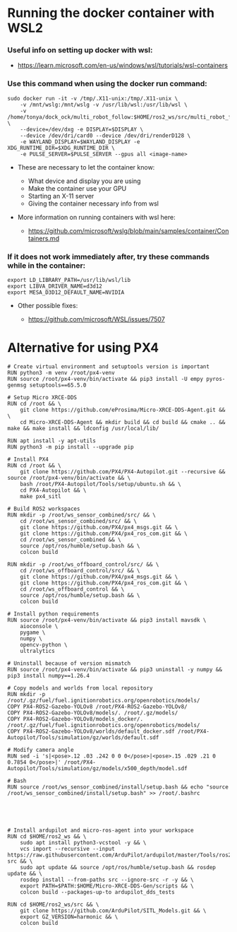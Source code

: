 # Running the docker container with WSL2

### Useful info on setting up docker with wsl:
- https://learn.microsoft.com/en-us/windows/wsl/tutorials/wsl-containers

### Use this command when using the docker run command:
```
sudo docker run -it -v /tmp/.X11-unix:/tmp/.X11-unix \
    -v /mnt/wslg:/mnt/wslg -v /usr/lib/wsl:/usr/lib/wsl \
    -v /home/tonya/dock_ock/multi_robot_follow:$HOME/ros2_ws/src/multi_robot_follow \
    --device=/dev/dxg -e DISPLAY=$DISPLAY \
    --device /dev/dri/card0 --device /dev/dri/renderD128 \
    -e WAYLAND_DISPLAY=$WAYLAND_DISPLAY -e XDG_RUNTIME_DIR=$XDG_RUNTIME_DIR \
    -e PULSE_SERVER=$PULSE_SERVER --gpus all <image-name>
```
- These are necessary to let the container know:
    - What device and display you are using
    - Make the container use your GPU
    - Starting an X-11 server
    - Giving the container necessary info from wsl

- More information on running containers with wsl here:
    - https://github.com/microsoft/wslg/blob/main/samples/container/Containers.md

### If it does not work immediately after, try these commands while in the container:
```
export LD_LIBRARY_PATH=/usr/lib/wsl/lib
export LIBVA_DRIVER_NAME=d3d12
export MESA_D3D12_DEFAULT_NAME=NVIDIA
```
- Other possible fixes:

    - https://github.com/microsoft/WSL/issues/7507


# Alternative for using PX4

```
# Create virtual environment and setuptools version is important
RUN python3 -m venv /root/px4-venv
RUN source /root/px4-venv/bin/activate && pip3 install -U empy pyros-genmsg setuptools==65.5.0

# Setup Micro XRCE-DDS
RUN cd /root && \
    git clone https://github.com/eProsima/Micro-XRCE-DDS-Agent.git && \
    cd Micro-XRCE-DDS-Agent && mkdir build && cd build && cmake .. && make && make install && ldconfig /usr/local/lib/

RUN apt install -y apt-utils
RUN python3 -m pip install --upgrade pip

# Install PX4
RUN cd /root && \
    git clone https://github.com/PX4/PX4-Autopilot.git --recursive && source /root/px4-venv/bin/activate && \
    bash /root/PX4-Autopilot/Tools/setup/ubuntu.sh && \
    cd PX4-Autopilot && \
    make px4_sitl

# Build ROS2 workspaces
RUN mkdir -p /root/ws_sensor_combined/src/ && \
    cd /root/ws_sensor_combined/src/ && \
    git clone https://github.com/PX4/px4_msgs.git && \
    git clone https://github.com/PX4/px4_ros_com.git && \
    cd /root/ws_sensor_combined && \
    source /opt/ros/humble/setup.bash && \
    colcon build

RUN mkdir -p /root/ws_offboard_control/src/ && \
    cd /root/ws_offboard_control/src/ && \
    git clone https://github.com/PX4/px4_msgs.git && \
    git clone https://github.com/PX4/px4_ros_com.git && \
    cd /root/ws_offboard_control && \
    source /opt/ros/humble/setup.bash && \
    colcon build

# Install python requirements
RUN source /root/px4-venv/bin/activate && pip3 install mavsdk \
    aioconsole \
    pygame \
    numpy \
    opencv-python \
    ultralytics

# Uninstall because of version mismatch
RUN source /root/px4-venv/bin/activate && pip3 uninstall -y numpy && pip3 install numpy==1.26.4

# Copy models and worlds from local repository
RUN mkdir -p /root/.gz/fuel/fuel.ignitionrobotics.org/openrobotics/models/
COPY PX4-ROS2-Gazebo-YOLOv8 /root/PX4-ROS2-Gazebo-YOLOv8/
COPY PX4-ROS2-Gazebo-YOLOv8/models/. /root/.gz/models/
COPY PX4-ROS2-Gazebo-YOLOv8/models_docker/. /root/.gz/fuel/fuel.ignitionrobotics.org/openrobotics/models/
COPY PX4-ROS2-Gazebo-YOLOv8/worlds/default_docker.sdf /root/PX4-Autopilot/Tools/simulation/gz/worlds/default.sdf

# Modify camera angle
RUN sed -i 's|<pose>.12 .03 .242 0 0 0</pose>|<pose>.15 .029 .21 0 0.7854 0</pose>|' /root/PX4-Autopilot/Tools/simulation/gz/models/x500_depth/model.sdf

# Bash
RUN source /root/ws_sensor_combined/install/setup.bash && echo "source /root/ws_sensor_combined/install/setup.bash" >> /root/.bashrc





# Install ardupilot and micro-ros-agent into your workspace
RUN cd $HOME/ros2_ws && \
    sudo apt install python3-vcstool -y && \
    vcs import --recursive --input  https://raw.githubusercontent.com/ArduPilot/ardupilot/master/Tools/ros2/ros2.repos src && \
    sudo apt update && source /opt/ros/humble/setup.bash && rosdep update && \
    rosdep install --from-paths src --ignore-src -r -y && \
    export PATH=$PATH:$HOME/Micro-XRCE-DDS-Gen/scripts && \
    colcon build --packages-up-to ardupilot_dds_tests

RUN cd $HOME/ros2_ws/src && \
    git clone https://github.com/ArduPilot/SITL_Models.git && \
    export GZ_VERSION=harmonic && \
    colcon build
```